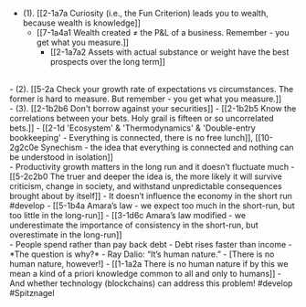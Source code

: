 - (1). [[2-1a7a Curiosity (i.e., the Fun Criterion) leads you to wealth, because wealth is knowledge]]
  - [[7-1a4a1 Wealth created ≠ the P&L of a business. Remember - you get what you measure.]]
    - [[2-1a7a2 Assets with actual substance or weight have the best prospects over the long term]]
<br>
- (2). [[5-2a Check your growth rate of expectations vs circumstances. The former is hard to measure. But remember - you get what you measure.]]
<br>
- (3). [[2-1b2b6 Don't borrow against your securities]]
  - [[2-1b2b5 Know the correlations between your bets. Holy grail is fifteen or so uncorrelated bets.]]
    - [[2-1d 'Ecosystem' & 'Thermodynamics' & 'Double-entry bookkeeping' - Everything is connected, there is no free lunch]], [[10-2g2c0e Synechism - the idea that everything is connected and nothing can be understood in isolation]]
<br>
- Productivity growth matters in the long run and it doesn’t fluctuate much
  - [[5-2c2b0 The truer and deeper the idea is, the more likely it will survive criticism, change in society, and withstand unpredictable consequences brought about by itself]]
    - It doesn’t influence the economy in the short run #develop 
      - [[5-1b4a Amara’s law - we expect too much in the short-run, but too little in the long-run]]
      - [[3-1d6c Amara’s law modified - we underestimate the importance of consistency in the short-run, but overestimate in the long-run]]
<br>
- People spend rather than pay back debt
  - Debt rises faster than income
    - *The question is why?*
      - Ray Dalio: “It’s human nature.”
				- [There is no human nature, however!]
					- [[1-1a2a There is no human nature if by this we mean a kind of a priori knowledge common to all and only to humans]]
    - And whether technology (blockchains) can address this problem! #develop #Spitznagel 